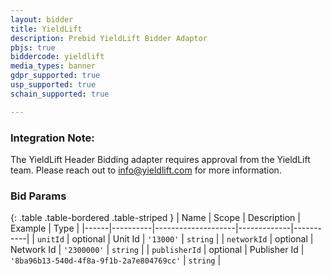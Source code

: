 ```yaml
---
layout: bidder
title: YieldLift
description: Prebid YieldLift Bidder Adaptor
pbjs: true
biddercode: yieldlift
media_types: banner
gdpr_supported: true
usp_supported: true
schain_supported: true

---
```


### Integration Note:

The YieldLift Header Bidding adapter requires approval from the YieldLift team. Please reach out to  <info@yieldlift.com> for more information.


### Bid Params

{: .table .table-bordered .table-striped }
| Name | Scope    | Description        | Example     | Type      |
|------|----------|--------------------|-------------|-----------|
| `unitId` | optional | Unit Id | `'13000'` | `string`  |
| `networkId` | optional | Network Id       | `'2300000'`     | `string` |
| `publisherId` | optional | Publisher Id       | `'8ba96b13-540d-4f8a-9f1b-2a7e804769cc'`     | `string` |
